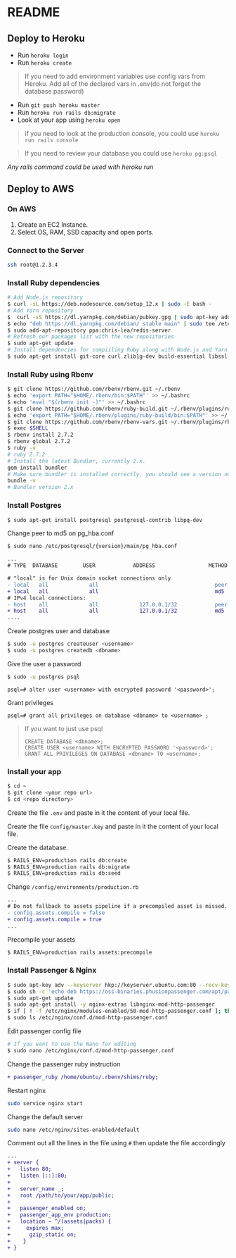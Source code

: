 # README

## Deploy to Heroku

- Run `heroku login`
- Run `heroku create`

> If you need to add environment variables use config vars from Heroku.
> Add all of the declared vars in .env(do not forget the database password)

- Run `git push heroku master`
- Run `heroku run rails db:migrate`
- Look at your app using `heroku open`

> if you need to look at the production console, you could use `heroku run rails console`

> If you need to review your database you could use `heroku pg:psql`

_Any rails command could be used with heroku run_

## Deploy to AWS

### On AWS

1. Create an EC2 Instance.
2. Select OS, RAM, SSD capacity and open ports.

### Connect to the Server

```bash
ssh root@1.2.3.4
```

### Install Ruby dependencies

```bash
# Add Node.js repository
$ curl -sL https://deb.nodesource.com/setup_12.x | sudo -E bash -
# Add Yarn repository
$  curl -sS https://dl.yarnpkg.com/debian/pubkey.gpg | sudo apt-key add -
$ echo "deb https://dl.yarnpkg.com/debian/ stable main" | sudo tee /etc/apt/sources.list.d/yarn.list
$ sudo add-apt-repository ppa:chris-lea/redis-server
# Refresh our packages list with the new repositories
$ sudo apt-get update
# Install dependencies for compiiling Ruby along with Node.js and Yarn
$ sudo apt-get install git-core curl zlib1g-dev build-essential libssl-dev libreadline-dev libyaml-dev libsqlite3-dev sqlite3 libxml2-dev libxslt1-dev libcurl4-openssl-dev software-properties-common libffi-dev dirmngr gnupg apt-transport-https ca-certificates redis-server redis-tools nodejs yarn
```

### Install Ruby using Rbenv

```bash
$ git clone https://github.com/rbenv/rbenv.git ~/.rbenv
$ echo 'export PATH="$HOME/.rbenv/bin:$PATH"' >> ~/.bashrc
$ echo 'eval "$(rbenv init -)"' >> ~/.bashrc
$ git clone https://github.com/rbenv/ruby-build.git ~/.rbenv/plugins/ruby-build
$ echo 'export PATH="$HOME/.rbenv/plugins/ruby-build/bin:$PATH"' >> ~/.bashrc
$ git clone https://github.com/rbenv/rbenv-vars.git ~/.rbenv/plugins/rbenv-vars
$ exec $SHELL
$ rbenv install 2.7.2
$ rbenv global 2.7.2
$ ruby -v
# ruby 2.7.2
# Install the latest Bundler, currently 2.x.
gem install bundler
# Make sure bundler is installed correctly, you should see a version number.
bundle -v
# Bundler version 2.x
```

### Install Postgres

```bash
$ sudo apt-get install postgresql postgresql-contrib libpq-dev
```

Change peer to md5 on pg_hba.conf

```bash
$ sudo nano /etc/postgresql/{version}/main/pg_hba.conf
```

```diff
...
# TYPE  DATABASE        USER            ADDRESS                 METHOD

# "local" is for Unix domain socket connections only
- local   all             all                                     peer
+ local   all             all                                     md5
# IPv4 local connections:
- host    all             all             127.0.0.1/32            peer
+ host    all             all             127.0.0.1/32            md5
....
```

Create postgres user and database

```bash
$ sudo -u postgres createuser <username>
$ sudo -u postgres createdb <dbname>
```

Give the user a password

```bash
$ sudo -u postgres psql
```

```psql
psql=# alter user <username> with encrypted password '<password>';
```

Grant privileges

```psql
psql=# grant all privileges on database <dbname> to <username> ;
```

> If you want to just use psql
>
> ```
> CREATE DATABASE <dbname>;
> CREATE USER <username> WITH ENCRYPTED PASSWORD '<password>';
> GRANT ALL PRIVILEGES ON DATABASE <dbname> TO <username>;
> ```

### Install your app

```bash
$ cd ~
$ git clone <your repo url>
$ cd <repo directory>
```

Create the file `.env` and paste in it the content of your local file.

Create the file `config/master.key` and paste in it the content of your local file.

Create the database.

```bash
$ RAILS_ENV=production rails db:create
$ RAILS_ENV=production rails db:migrate
$ RAILS_ENV=production rails db:seed
```

Change `/config/environments/production.rb`

```diff
...
# Do not fallback to assets pipeline if a precompiled asset is missed.
- config.assets.compile = false
+ config.assets.compile = true
...
```

Precompile your assets

```bash
$ RAILS_ENV=production rails assets:precompile
```

### Install Passenger & Nginx

```bash
$ sudo apt-key adv --keyserver hkp://keyserver.ubuntu.com:80 --recv-keys 561F9B9CAC40B2F7
$ sudo sh -c 'echo deb https://oss-binaries.phusionpassenger.com/apt/passenger bionic main > /etc/apt/sources.list.d/passenger.list'
$ sudo apt-get update
$ sudo apt-get install -y nginx-extras libnginx-mod-http-passenger
$ if [ ! -f /etc/nginx/modules-enabled/50-mod-http-passenger.conf ]; then sudo ln -s /usr/share/nginx/modules-available/mod-http-passenger.load /etc/nginx/modules-enabled/50-mod-http-passenger.conf ; fi
$ sudo ls /etc/nginx/conf.d/mod-http-passenger.conf
```

Edit passenger config file

```bash
# If you want to use the Nano for editing
$ sudo nano /etc/nginx/conf.d/mod-http-passenger.conf
```

Change the passenger ruby instruction

```diff
+ passenger_ruby /home/ubuntu/.rbenv/shims/ruby;
```

Restart nginx

```bash
sudo service nginx start
```

Change the default server

```bash
sudo nano /etc/nginx/sites-enabled/default
```

Comment out all the lines in the file using `#` then update the file accordingly

```diff
...
+ server {
+   listen 80;
+   listen [::]:80;
+
+   server_name _;
+   root /path/to/your/app/public;
+
+   passenger_enabled on;
+   passenger_app_env production;
+   location ~ ^/(assets|packs) {
+     expires max;
+      gzip_static on;
+    }
+ }
```
